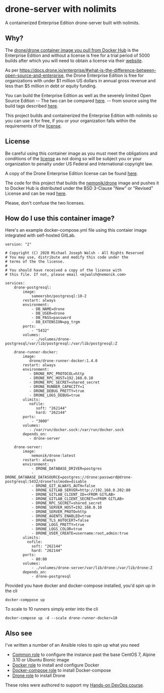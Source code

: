 # drone-server with nolimits

A containerized Enterprise Edition drone-server built with nolimits.

## Why?

The [drone/drone container image you pull from Docker Hub]( https://hub.docker.com/r/drone/drone) is the Enterprise Edition and without a license is free for a trial period of 5000 builds after which you will need to obtain a license via their [website](https://drone.io/enterprise). 

As per <https://docs.drone.io/enterprise/#what-is-the-difference-between-open-source-and-enterprise>, the Drone Enterprise Edition is free for organizations with under $1 million US dollars in annual gross revenue and less than $5 million in debt or equity funding.

You can build the Enterprise Edition as well as the severely limited Open Source Edition -- The two can be compared [here](https://drone.io/enterprise/opensource/#features). -- from source using the build tags described [here](https://docs.drone.io/enterprise/#what-is-the-difference-between-open-source-and-enterprise). 

This project builds and containerized the Enterprise Edition with nolimits so you can use it for free, if you or your organization falls within the requirements of the [license](https://github.com/drone/drone/blob/master/LICENSE).

## License

Be careful using this container image as you must meet the obligations and conditions of the [license](https://github.com/drone/drone/blob/master/LICENSE) as not doing so will be subject you or your organization to penalty under US Federal and International copyright law.

A copy of the Drone Enterprise Edition license can be found [here](https://github.com/drone/drone/blob/master/LICENSE).

The code for this project that builds the [nemonik/drone](https://hub.docker.com/r/nemonik/drone) image and pushes it to Docker Hub is distributed under the BSD 3-Clause "New" or "Revised" License and can be read [here](LICENSE).

Please, don't confuse the two licenses.

## How do I use this container image?

Here's an example docker-compose.yml file using this contaier image integrated with self-hosted GitLab.

```
version: "2"

# Copyright (C) 2020 Michael Joseph Walsh - All Rights Reserved
# You may use, distribute and modify this code under the
# terms of the the license.
#
# You should have received a copy of the license with
# this file. If not, please email <mjwalsh@nemonik.com>

services:
    drone-postgresql:
        image:
            sameersbn/postgresql:10-2
        restart: always
        environment:
            - DB_NAME=drone
            - DB_USER=drone
            - DB_PASS=password
            - DB_EXTENSION=pg_trgm
        ports:
            - "5432"
        volumes:
            - ./volumes/drone-postgresql/var/lib/postgresql:/var/lib/postgresql:Z

    drone-runner-docker:
        image:
           drone/drone-runner-docker:1.4.0
        restart: always
        environment:
           - DRONE_RPC_PROTOCOL=http
           - DRONE_RPC_HOST=192.168.0.10
           - DRONE_RPC_SECRET=shared_secret
           - DRONE_RUNNER_CAPACITY=1
           - DRONE_DEBUG_PRETTY=true
           - DRONE_LOGS_DEBUG=true
        ulimits:
           nofile:
              soft: "262144"
              hard: "262144" 
        ports:
            - "3000"
        volumes:
           - /var/run/docker.sock:/var/run/docker.sock
        depends_on:
           - drone-server

    drone-server:
        image:
            nemonik/drone:latest
        restart: always
        environment:
            - DRONE_DATABASE_DRIVER=postgres
            - DRONE_DATABASE_DATASOURCE=postgres://drone:password@drone-postgresql:5432/drone?sslmode=disable
            - DRONE_GIT_ALWAYS_AUTH=false
            - DRONE_GITLAB_SERVER=http://192.168.0.202:80
            - DRONE_GITLAB_CLIENT_ID=<FROM GITLAB>
            - DRONE_GITLAB_CLIENT_SECRET=<FROM GITLAB>
            - DRONE_RPC_SECRET=shared_secret
            - DRONE_SERVER_HOST=192.168.0.10
            - DRONE_SERVER_PROTO=http
            - DRONE_AGENTS_ENABLED=true
            - DRONE_TLS_AUTOCERT=false
            - DRONE_LOGS_PRETTY=true
            - DRONE_LOGS_COLOR=true
            - DRONE_USER_CREATE=username:root,admin:true
        ulimits:
          nofile:
            soft: "262144"
            hard: "262144"
        ports:
            - 80:80
        volumes:
            - ./volumes/drone-server/var/lib/drone:/var/lib/drone:Z
        depends_on:
            - drone-postgresql
```

Provided you have docker and docker-compose installed, you'd spin up in the cli

```
docker-comppose up
```

To scale to 10 runners simply enter into the cli

```
docker-compose up -d --scale drone-runner-docker=10
```

## Also see

I've written a number of an Ansible roles to spin up what you need

- [Common role](https://github.com/nemonik/common-role) to configure the instance past the base CentOS 7, Alpine 3.10 or Ubuntu Bionic image
- [Docker role](https://github.com/nemonik/docker-role) to install and configure Docker
- [Docker-compose role](https://github.com/nemonik/docker-compose-role) to install Docker-compose
- [Drone role](https://github.com/nemonik/drone-role) to install Drone

These roles were authored to support my [Hands-on DevOps course](https://github.com/nemonik/hands-on-DevOps).
